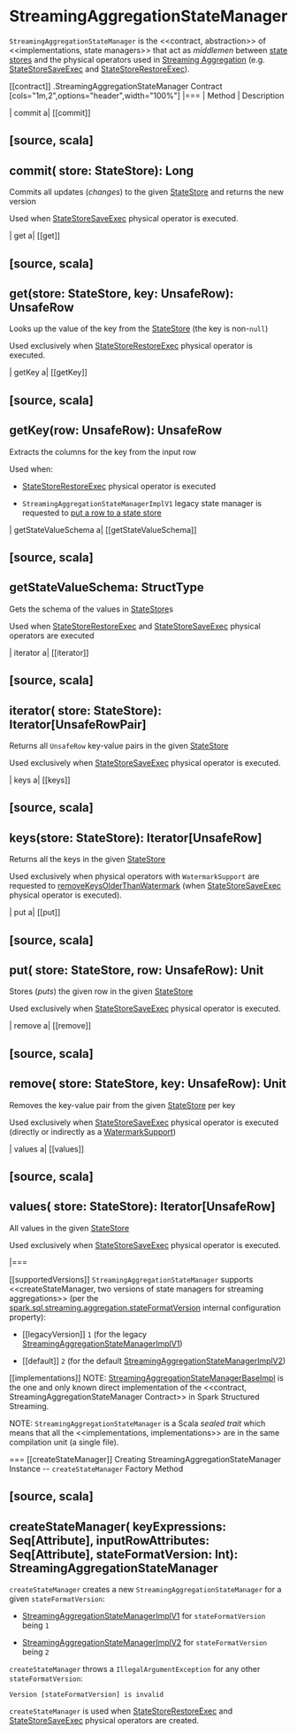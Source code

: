 # StreamingAggregationStateManager

`StreamingAggregationStateManager` is the <<contract, abstraction>> of <<implementations, state managers>> that act as _middlemen_ between [state stores](stateful-stream-processing/StateStore.md) and the physical operators used in [Streaming Aggregation](streaming-aggregation/index.md) (e.g. [StateStoreSaveExec](physical-operators/StateStoreSaveExec.md) and [StateStoreRestoreExec](physical-operators/StateStoreRestoreExec.md)).

[[contract]]
.StreamingAggregationStateManager Contract
[cols="1m,2",options="header",width="100%"]
|===
| Method
| Description

| commit
a| [[commit]]

[source, scala]
----
commit(
  store: StateStore): Long
----

Commits all updates (_changes_) to the given [StateStore](stateful-stream-processing/StateStore.md) and returns the new version

Used when [StateStoreSaveExec](physical-operators/StateStoreSaveExec.md) physical operator is executed.

| get
a| [[get]]

[source, scala]
----
get(store: StateStore, key: UnsafeRow): UnsafeRow
----

Looks up the value of the key from the [StateStore](stateful-stream-processing/StateStore.md) (the key is non-``null``)

Used exclusively when [StateStoreRestoreExec](physical-operators/StateStoreRestoreExec.md) physical operator is executed.

| getKey
a| [[getKey]]

[source, scala]
----
getKey(row: UnsafeRow): UnsafeRow
----

Extracts the columns for the key from the input row

Used when:

* [StateStoreRestoreExec](physical-operators/StateStoreRestoreExec.md) physical operator is executed

* `StreamingAggregationStateManagerImplV1` legacy state manager is requested to [put a row to a state store](StreamingAggregationStateManagerImplV1.md#put)

| getStateValueSchema
a| [[getStateValueSchema]]

[source, scala]
----
getStateValueSchema: StructType
----

Gets the schema of the values in [StateStore](stateful-stream-processing/StateStore.md)s

Used when [StateStoreRestoreExec](physical-operators/StateStoreRestoreExec.md) and [StateStoreSaveExec](physical-operators/StateStoreSaveExec.md) physical operators are executed

| iterator
a| [[iterator]]

[source, scala]
----
iterator(
  store: StateStore): Iterator[UnsafeRowPair]
----

Returns all `UnsafeRow` key-value pairs in the given [StateStore](stateful-stream-processing/StateStore.md)

Used exclusively when [StateStoreSaveExec](physical-operators/StateStoreSaveExec.md) physical operator is executed.

| keys
a| [[keys]]

[source, scala]
----
keys(store: StateStore): Iterator[UnsafeRow]
----

Returns all the keys in the given [StateStore](stateful-stream-processing/StateStore.md)

Used exclusively when physical operators with `WatermarkSupport` are requested to [removeKeysOlderThanWatermark](physical-operators/WatermarkSupport.md#removeKeysOlderThanWatermark-StreamingAggregationStateManager-store) (when [StateStoreSaveExec](physical-operators/StateStoreSaveExec.md) physical operator is executed).

| put
a| [[put]]

[source, scala]
----
put(
  store: StateStore,
  row: UnsafeRow): Unit
----

Stores (_puts_) the given row in the given [StateStore](stateful-stream-processing/StateStore.md)

Used exclusively when [StateStoreSaveExec](physical-operators/StateStoreSaveExec.md) physical operator is executed.

| remove
a| [[remove]]

[source, scala]
----
remove(
  store: StateStore,
  key: UnsafeRow): Unit
----

Removes the key-value pair from the given [StateStore](stateful-stream-processing/StateStore.md) per key

Used exclusively when [StateStoreSaveExec](physical-operators/StateStoreSaveExec.md) physical operator is executed (directly or indirectly as a [WatermarkSupport](physical-operators/WatermarkSupport.md#removeKeysOlderThanWatermark-StreamingAggregationStateManager-store))

| values
a| [[values]]

[source, scala]
----
values(
  store: StateStore): Iterator[UnsafeRow]
----

All values in the given [StateStore](stateful-stream-processing/StateStore.md)

Used exclusively when [StateStoreSaveExec](physical-operators/StateStoreSaveExec.md) physical operator is executed.

|===

[[supportedVersions]]
`StreamingAggregationStateManager` supports <<createStateManager, two versions of state managers for streaming aggregations>> (per the [spark.sql.streaming.aggregation.stateFormatVersion](configuration-properties.md#spark.sql.streaming.aggregation.stateFormatVersion) internal configuration property):

* [[legacyVersion]] `1` (for the legacy [StreamingAggregationStateManagerImplV1](StreamingAggregationStateManagerBaseImpl.md#StreamingAggregationStateManagerImplV1))

* [[default]] `2` (for the default [StreamingAggregationStateManagerImplV2](StreamingAggregationStateManagerBaseImpl.md#StreamingAggregationStateManagerImplV2))

[[implementations]]
NOTE: [StreamingAggregationStateManagerBaseImpl](StreamingAggregationStateManagerBaseImpl.md) is the one and only known direct implementation of the <<contract, StreamingAggregationStateManager Contract>> in Spark Structured Streaming.

NOTE: `StreamingAggregationStateManager` is a Scala *sealed trait* which means that all the <<implementations, implementations>> are in the same compilation unit (a single file).

=== [[createStateManager]] Creating StreamingAggregationStateManager Instance -- `createStateManager` Factory Method

[source, scala]
----
createStateManager(
  keyExpressions: Seq[Attribute],
  inputRowAttributes: Seq[Attribute],
  stateFormatVersion: Int): StreamingAggregationStateManager
----

`createStateManager` creates a new `StreamingAggregationStateManager` for a given `stateFormatVersion`:

* [StreamingAggregationStateManagerImplV1](StreamingAggregationStateManagerImplV1.md) for `stateFormatVersion` being `1`

* [StreamingAggregationStateManagerImplV2](StreamingAggregationStateManagerImplV2.md) for `stateFormatVersion` being `2`

`createStateManager` throws a `IllegalArgumentException` for any other `stateFormatVersion`:

```text
Version [stateFormatVersion] is invalid
```

`createStateManager` is used when [StateStoreRestoreExec](physical-operators/StateStoreRestoreExec.md#stateManager) and [StateStoreSaveExec](physical-operators/StateStoreSaveExec.md#stateManager) physical operators are created.
